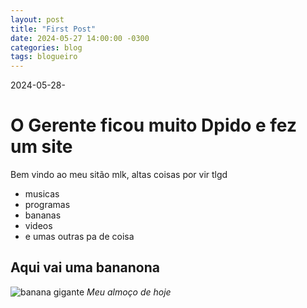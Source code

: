 ```yaml
---
layout: post
title: "First Post"
date: 2024-05-27 14:00:00 -0300
categories: blog
tags: blogueiro
---
```


2024-05-28-
# O Gerente ficou muito Dpido e fez um site

Bem vindo ao meu sitão mlk, altas coisas por vir tlgd

* musicas
* programas
* bananas
* videos
* e umas outras pa de coisa

## Aqui vai uma bananona

![banana gigante](https://static.ndmais.com.br/2023/02/banana-2-800x798.jpg)
_Meu almoço de hoje_